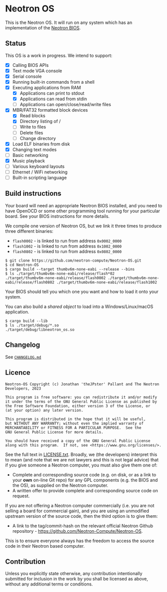 # Neotron OS

This is the Neotron OS. It will run on any system which has an implementation
of the [Neotron BIOS](https://github.com/neotron-compute/Neotron-Common-BIOS).

## Status

This OS is a work in progress. We intend to support:

* [x] Calling BIOS APIs
* [x] Text mode VGA console
* [x] Serial console
* [x] Running built-in commands from a shell
* [x] Executing applications from RAM
  * [x] Applications can print to stdout
  * [x] Applications can read from stdin
  * [ ] Applications can open/close/read/write files
* [x] MBR/FAT32 formatted block devices
  * [x] Read blocks
  * [x] Directory listing of /
  * [ ] Write to files
  * [ ] Delete files
  * [ ] Change directory
* [x] Load ELF binaries from disk
* [x] Changing text modes
* [ ] Basic networking
* [x] Music playback
* [ ] Various keyboard layouts
* [ ] Ethernet / WiFi networking
* [ ] Built-in scripting language

## Build instructions

Your board will need an appropriate Neotron BIOS installed, and you need to have
OpenOCD or some other programming tool running for your particular board. See
your BIOS instructions for more details.

We compile one version of Neotron OS, but we link it three times to produce
three different binaries:

* `flash0002` - is linked to run from address `0x0002_0000`
* `flash1002` - is linked to run from address `0x1002_0000`
* `flash0802` - is linked to run from address `0x0802_0000`

```console
$ git clone https://github.com/neotron-compute/Neotron-OS.git
$ cd Neotron-OS
$ cargo build --target thumbv6m-none-eabi --release --bins
$ ls ./target/thumbv6m-none-eabi/release/flash*02
./target/thumbv6m-none-eabi/release/flash0002 ./target/thumbv6m-none-eabi/release/flash0802 ./target/thumbv6m-none-eabi/release/flash1002
```

Your BIOS should tell you which one you want and how to load it onto your system.

You can also build a *shared object* to load into a Windows/Linux/macOS application.

```console
$ cargo build --lib
$ ls ./target/debug/*.so
./target/debug/libneotron_os.so
```

## Changelog

See [`CHANGELOG.md`](./CHANGELOG.md)

## Licence

```text
Neotron-OS Copyright (c) Jonathan 'theJPster' Pallant and The Neotron Developers, 2023

This program is free software: you can redistribute it and/or modify
it under the terms of the GNU General Public License as published by
the Free Software Foundation, either version 3 of the License, or
(at your option) any later version.

This program is distributed in the hope that it will be useful,
but WITHOUT ANY WARRANTY; without even the implied warranty of
MERCHANTABILITY or FITNESS FOR A PARTICULAR PURPOSE.  See the
GNU General Public License for more details.

You should have received a copy of the GNU General Public License
along with this program.  If not, see <https://www.gnu.org/licenses/>.
```

See the full text in [LICENSE.txt](./LICENSE.txt). Broadly, we (the developers)
interpret this to mean (and note that we are not lawyers and this is not
legal advice) that if you give someone a Neotron computer, you must also give them
one of:

* Complete and corresponding source code (e.g. on disk, or as a link to your
  **own** on-line Git repo) for any GPL components (e.g. the BIOS and the OS),
  as supplied on the Neotron computer.
* A written offer to provide complete and corresponding source code on
  request.

If you are not offering a Neotron computer commercially (i.e. you are not
selling a board for commercial gain), and you are using an unmodified upstream
version of the source code, then the third option is to give them:

* A link to the tag/commit-hash on the relevant official Neotron Github
  repository - <https://github.com/Neotron-Compute/Neotron-OS>.

This is to ensure everyone always has the freedom to access the source code in
their Neotron based computer.

## Contribution

Unless you explicitly state otherwise, any contribution intentionally
submitted for inclusion in the work by you shall be licensed as above, without
any additional terms or conditions.


